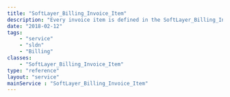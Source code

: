 ```yaml
---
title: "SoftLayer_Billing_Invoice_Item"
description: "Every invoice item is defined in the SoftLayer_Billing_Invoice_Item service. Softlayer billing invoice items have details about the items that reside within an invoice. These items detail, for instance, the recurring and one time charges for each item billed. "
date: "2018-02-12"
tags:
    - "service"
    - "sldn"
    - "Billing"
classes:
    - "SoftLayer_Billing_Invoice_Item"
type: "reference"
layout: "service"
mainService : "SoftLayer_Billing_Invoice_Item"
---
```

